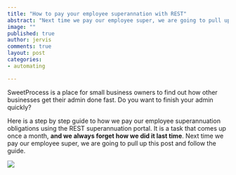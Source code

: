 ```yaml
---
title: "How to pay your employee superannation with REST"
abstract: "Next time we pay our employee super, we are going to pull up this post and follow the guide."
image: ""
published: true
author: jervis
comments: true
layout: post
categories:
- automating

---
```


SweetProcess is a place for small business owners to find out how other businesses get their admin done fast. Do you want to finish your admin quickly? 

Here is a step by step guide to how we pay our employee superannuation obligations using the REST superannuation portal. It is a task that comes up once a month, **and we always forget how we did it last time**. Next time we pay our employee super, we are going to pull up this post and follow the guide.

![](http://4.bp.blogspot.com/-m0UyH01BJ-Q/TzMYkqF9aYI/AAAAAAAAAFw/JjKGYvOPtTA/s1600/rest-super-system.png)